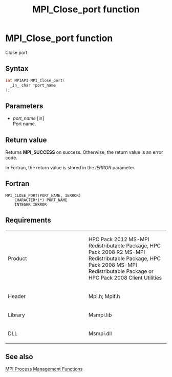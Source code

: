 ﻿---
title: MPI_Close_port function
TOCTitle: MPI_Close_port function
ms:assetid: 44452534-c82b-44ac-b39e-79f83a237add
ms:mtpsurl: https://msdn.microsoft.com/en-us/library/Dn473252(v=VS.85)
ms:contentKeyID: 59360798
ms.date: 03/28/2018
mtps_version: v=VS.85
f1_keywords:
- MPI_CLOSE_PORT
- mpif/MPI_Close_port
- mpi/MPI_CLOSE_PORT
dev_langs:
- C++
- C
---

# MPI\_Close\_port function

Close port.

## Syntax

``` c++
int MPIAPI MPI_Close_port(
  _In_ char *port_name
);
```

## Parameters

  - *port\_name* \[in\]  
    Port name.

## Return value

Returns **MPI\_SUCCESS** on success. Otherwise, the return value is an error code.

In Fortran, the return value is stored in the *IERROR* parameter.

## Fortran

    MPI_CLOSE_PORT(PORT_NAME, IERROR)
        CHARACTER*(*) PORT_NAME
        INTEGER IERROR

## Requirements

<table>
<colgroup>
<col style="width: 50%" />
<col style="width: 50%" />
</colgroup>
<tbody>
<tr class="odd">
<td><p>Product</p></td>
<td><p>HPC Pack 2012 MS-MPI Redistributable Package, HPC Pack 2008 R2 MS-MPI Redistributable Package, HPC Pack 2008 MS-MPI Redistributable Package or HPC Pack 2008 Client Utilities</p></td>
</tr>
<tr class="even">
<td><p>Header</p></td>
<td>Mpi.h;
Mpif.h</td>
</tr>
<tr class="odd">
<td><p>Library</p></td>
<td>Msmpi.lib</td>
</tr>
<tr class="even">
<td><p>DLL</p></td>
<td>Msmpi.dll</td>
</tr>
</tbody>
</table>


## See also

[MPI Process Management Functions](mpi-process-management-functions.md)

